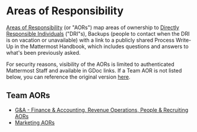# Areas of Responsibility

[Areas of Responsibility](../../company/about-mattermost/list-of-terms.md#aor) \(or "AORs"\) map areas of ownership to [Directly Responsible Individuals](../../company/about-mattermost/list-of-terms.md#dri) \("DRI"s\), Backups \(people to contact when the DRI is on vacation or unavailable\) with a link to a publicly shared Process Write-Up in the Mattermost Handbook, which includes questions and answers to what's been previously asked.
  
For security reasons, visibility of the AORs is limited to authenticated Mattermost Staff and available in GDoc links. If a Team AOR is not listed below, you can reference the original version [here](https://docs.google.com/spreadsheets/d/1Vsx8vTo56tGR6SUcrX_5lTMrEcujJE-MIsKg5o7xiUA/edit#gid=0). 

## Team AORs
* [G&A - Finance & Accounting, Revenue Operations, People & Recruiting AORs](https://docs.google.com/spreadsheets/d/1iSnhnQrshyZf2NSxoWOjJ0_e-sbqA6A-GrJ5G2h2wZo/edit#gid=0)
* [Marketing AORs](https://docs.google.com/spreadsheets/d/1cE17L60esYW8gCF9eJkLAXer8ND32nXxak04fBk6dPg/edit#gid=1558109683)

